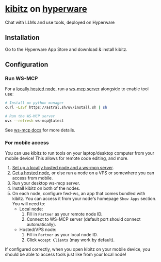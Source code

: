 # [kibitz](https://github.com/nick1udwig/kibitz) on [hyperware](https://github.com/hyperware-ai/hyperdrive)

Chat with LLMs and use tools, deployed on Hyperware

## Installation

Go to the Hyperware App Store and download & install kibitz.

## Configuration

### Run WS-MCP

For a [locally hosted node](https://book.hyperware.ai/getting_started/install.html), run a [ws-mcp server](https://github.com/nick1udwig/ws-mcp) alongside to enable tool use:
```bash
# Install uv python manager
curl -LsSf https://astral.sh/uv/install.sh | sh

# Run the WS-MCP server
uvx --refresh ws-mcp@latest
```

See [ws-mcp docs](https://github.com/nick1udwig/ws-mcp) for more details.

### For mobile access

You can use kibitz to run tools on your laptop/desktop computer from your mobile device!
This allows for remote code editing, and more.

1. [Set up a locally hosted node and a ws-mcp server](#run-ws-mcp).
2. [Get a hosted node](https://valet.hyperware.ai/), or else run a node on a VPS or somewhere you can access from mobile.
3. Run your desktop ws-mcp server.
4. Install kibitz on both of the nodes.
5. On each node, configure fwd-ws, an app that comes bundled with kibitz.
   You can access it from your node's homepage `Show Apps` section.
   You will need to:
   * Local node:
     1. Fill in `Partner` as your remote node ID.
     2. Connect to WS-MCP server (default port should connect automatically).
   * Hosted/VPS node:
     1. Fill in `Partner` as your local node ID.
     2. Click `Accept Clients` (may work by default).

If configured correctly, when you open kibitz on your mobile device, you should be able to access tools just like from your local node!
